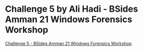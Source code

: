 # Challenge 5 by Ali Hadi - BSides Amman 21 Windows Forensics Workshop

[Challenge 5 - BSides Amman 21 Windows Forensics Workshop](https://archive.org/details/BSidesAmman21.E01)
